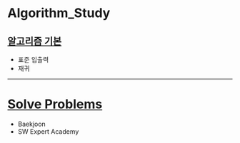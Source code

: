 # Algorithm_Study

## [알고리즘 기본](https://github.com/ljiwoo59/Algorithm_Study/tree/main/Algo_Basics)
* 표준 입출력
* 재귀

---
# [Solve Problems](https://github.com/ljiwoo59/Algorithm_Java)
* Baekjoon
* SW Expert Academy

